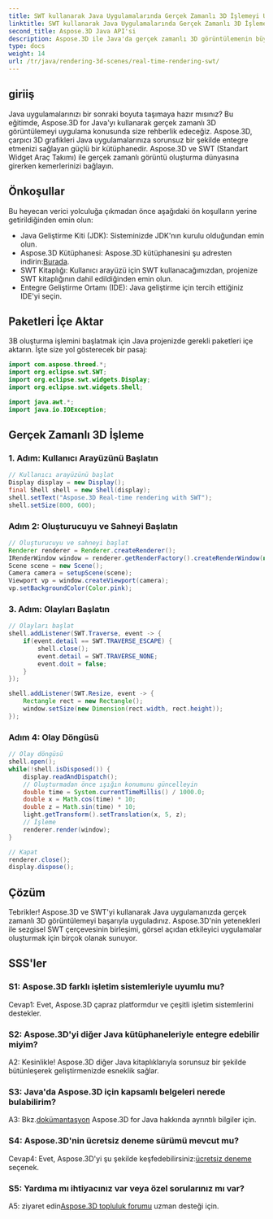 ```yaml
---
title: SWT kullanarak Java Uygulamalarında Gerçek Zamanlı 3D İşlemeyi Uygulama
linktitle: SWT kullanarak Java Uygulamalarında Gerçek Zamanlı 3D İşlemeyi Uygulama
second_title: Aspose.3D Java API'si
description: Aspose.3D ile Java'da gerçek zamanlı 3D görüntülemenin büyüsünü keşfedin. Zahmetsizce görsel olarak etkileyici uygulamalar oluşturun.
type: docs
weight: 14
url: /tr/java/rendering-3d-scenes/real-time-rendering-swt/
---
```

## giriiş

Java uygulamalarınızı bir sonraki boyuta taşımaya hazır mısınız? Bu eğitimde, Aspose.3D for Java'yı kullanarak gerçek zamanlı 3D görüntülemeyi uygulama konusunda size rehberlik edeceğiz. Aspose.3D, çarpıcı 3D grafikleri Java uygulamalarınıza sorunsuz bir şekilde entegre etmenizi sağlayan güçlü bir kütüphanedir. Aspose.3D ve SWT (Standart Widget Araç Takımı) ile gerçek zamanlı görüntü oluşturma dünyasına girerken kemerlerinizi bağlayın.

## Önkoşullar

Bu heyecan verici yolculuğa çıkmadan önce aşağıdaki ön koşulların yerine getirildiğinden emin olun:

- Java Geliştirme Kiti (JDK): Sisteminizde JDK'nın kurulu olduğundan emin olun.
-  Aspose.3D Kütüphanesi: Aspose.3D kütüphanesini şu adresten indirin:[Burada](https://releases.aspose.com/3d/java/).
- SWT Kitaplığı: Kullanıcı arayüzü için SWT kullanacağımızdan, projenize SWT kitaplığının dahil edildiğinden emin olun.
- Entegre Geliştirme Ortamı (IDE): Java geliştirme için tercih ettiğiniz IDE'yi seçin.

## Paketleri İçe Aktar

3B oluşturma işlemini başlatmak için Java projenizde gerekli paketleri içe aktarın. İşte size yol gösterecek bir pasaj:

```java
import com.aspose.threed.*;
import org.eclipse.swt.SWT;
import org.eclipse.swt.widgets.Display;
import org.eclipse.swt.widgets.Shell;

import java.awt.*;
import java.io.IOException;
```

## Gerçek Zamanlı 3D İşleme

### 1. Adım: Kullanıcı Arayüzünü Başlatın
```java
// Kullanıcı arayüzünü başlat
Display display = new Display();
final Shell shell = new Shell(display);
shell.setText("Aspose.3D Real-time rendering with SWT");
shell.setSize(800, 600);
```

### Adım 2: Oluşturucuyu ve Sahneyi Başlatın
```java
// Oluşturucuyu ve sahneyi başlat
Renderer renderer = Renderer.createRenderer();
IRenderWindow window = renderer.getRenderFactory().createRenderWindow(new RenderParameters(), WindowHandle.fromWin32(shell.handle));
Scene scene = new Scene();
Camera camera = setupScene(scene);
Viewport vp = window.createViewport(camera);
vp.setBackgroundColor(Color.pink);
```

### 3. Adım: Olayları Başlatın
```java
// Olayları başlat
shell.addListener(SWT.Traverse, event -> {
    if(event.detail == SWT.TRAVERSE_ESCAPE) {
        shell.close();
        event.detail = SWT.TRAVERSE_NONE;
        event.doit = false;
    }
});

shell.addListener(SWT.Resize, event -> {
    Rectangle rect = new Rectangle();
    window.setSize(new Dimension(rect.width, rect.height));
});
```

### Adım 4: Olay Döngüsü
```java
// Olay döngüsü
shell.open();
while(!shell.isDisposed()) {
    display.readAndDispatch();
    // Oluşturmadan önce ışığın konumunu güncelleyin
    double time = System.currentTimeMillis() / 1000.0;
    double x = Math.cos(time) * 10;
    double z = Math.sin(time) * 10;
    light.getTransform().setTranslation(x, 5, z);
    // İşleme
    renderer.render(window);
}

// Kapat
renderer.close();
display.dispose();
```

## Çözüm

Tebrikler! Aspose.3D ve SWT'yi kullanarak Java uygulamanızda gerçek zamanlı 3D görüntülemeyi başarıyla uyguladınız. Aspose.3D'nin yetenekleri ile sezgisel SWT çerçevesinin birleşimi, görsel açıdan etkileyici uygulamalar oluşturmak için birçok olanak sunuyor.

## SSS'ler

### S1: Aspose.3D farklı işletim sistemleriyle uyumlu mu?

Cevap1: Evet, Aspose.3D çapraz platformdur ve çeşitli işletim sistemlerini destekler.

### S2: Aspose.3D'yi diğer Java kütüphaneleriyle entegre edebilir miyim?

A2: Kesinlikle! Aspose.3D diğer Java kitaplıklarıyla sorunsuz bir şekilde bütünleşerek geliştirmenizde esneklik sağlar.

### S3: Java'da Aspose.3D için kapsamlı belgeleri nerede bulabilirim?

 A3: Bkz.[dokümantasyon](https://reference.aspose.com/3d/java/) Aspose.3D for Java hakkında ayrıntılı bilgiler için.

### S4: Aspose.3D'nin ücretsiz deneme sürümü mevcut mu?

 Cevap4: Evet, Aspose.3D'yi şu şekilde keşfedebilirsiniz:[ücretsiz deneme](https://releases.aspose.com/) seçenek.

### S5: Yardıma mı ihtiyacınız var veya özel sorularınız mı var?

A5: ziyaret edin[Aspose.3D topluluk forumu](https://forum.aspose.com/c/3d/18) uzman desteği için.
